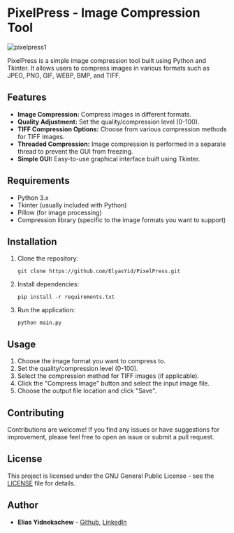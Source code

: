 # PixelPress - Image Compression Tool

![pixelpress1](https://github.com/ElyasYid/PixelPress/assets/140306064/5d995cd6-3baf-4c1f-aa6d-11731fbb3125)

PixelPress is a simple image compression tool built using Python and Tkinter. It allows users to compress images in various formats such as JPEG, PNG, GIF, WEBP, BMP, and TIFF.

## Features

- **Image Compression:** Compress images in different formats.
- **Quality Adjustment:** Set the quality/compression level (0-100).
- **TIFF Compression Options:** Choose from various compression methods for TIFF images.
- **Threaded Compression:** Image compression is performed in a separate thread to prevent the GUI from freezing.
- **Simple GUI:** Easy-to-use graphical interface built using Tkinter.

## Requirements

- Python 3.x
- Tkinter (usually included with Python)
- Pillow (for image processing)
- Compression library (specific to the image formats you want to support)

## Installation

1. Clone the repository:

    ```
    git clone https://github.com/ElyasYid/PixelPress.git
    ```

2. Install dependencies:

    ```
    pip install -r requirements.txt
    ```

3. Run the application:

    ```
    python main.py
    ```

## Usage

1. Choose the image format you want to compress to.
2. Set the quality/compression level (0-100).
3. Select the compression method for TIFF images (if applicable).
4. Click the "Compress Image" button and select the input image file.
5. Choose the output file location and click "Save".

## Contributing

Contributions are welcome! If you find any issues or have suggestions for improvement, please feel free to open an issue or submit a pull request.

## License

This project is licensed under the GNU General Public License - see the [LICENSE](LICENSE) file for details.

## Author

- **Elias Yidnekachew** - [Github](https://github.com/ElyasYid), [LinkedIn](https://www.linkedin.com/in/elias-yidnekachew)
